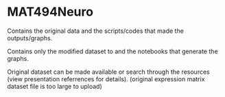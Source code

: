 # MAT494Neuro
Contains the original data and the scripts/codes that made the outputs/graphs.


Contains only the modified dataset to and the notebooks that generate the graphs.



Original dataset can be made available or search through the resources (view presentation referrences for details). (original expression matrix dataset file is too large to upload)


